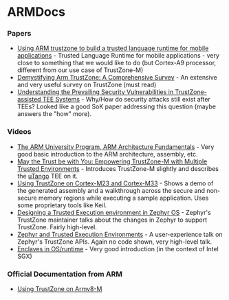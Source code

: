 # ARMDocs

### Papers
- [Using ARM trustzone to build a trusted language runtime for mobile applications](https://dl.acm.org/doi/pdf/10.1145/2541940.2541949) - Trusted Language Runtime for mobile applications - very close to something that we would like to do (but Cortex-A9 processor, different from our use case of TrustZone-M)
- [Demystifying Arm TrustZone: A Comprehensive Survey](https://dl.acm.org/doi/abs/10.1145/3291047) - An extensive and very useful survey on TrustZone (must read)
- [Understanding the Prevailing Security Vulnerabilities in TrustZone-assisted TEE Systems](https://ieeexplore.ieee.org/abstract/document/9152801) - Why/How do security attacks still exist after TEEs? Looked like a good SoK paper addressing this question (maybe answers the "how" more).

### Videos
- [The ARM University Program, ARM Architecture Fundamentals](https://www.youtube.com/watch?v=7LqPJGnBPMM) - Very good basic introduction to the ARM architecture, assembly, etc.
- [May the Trust be with You: Empowering TrustZone-M with Multiple Trusted Environments](https://www.youtube.com/watch?v=kuMh1MXqJBw) - Introduces TrustZone-M slightly and describes the [uTango](https://arxiv.org/pdf/2102.03625.pdf) TEE on it.
- [Using TrustZone on Cortex-M23 and Cortex-M33](https://www.youtube.com/watch?v=0LpCEwSfA0s) - Shows a demo of the generated assembly and a walkthrough across the secure and non-secure memory regions while executing a sample application. Uses some proprietary tools like Keil.
- [Designing a Trusted Execution environment in Zephyr OS](https://www.youtube.com/watch?v=HZiZz3Rr4sg) - Zephyr's TrustZone maintainer talks about the changes in Zephyr to support TrustZone. Fairly high-level.
- [Zephyr and Trusted Execution Environments](https://www.youtube.com/watch?v=mMnxdZP5_iw) - A user-experience talk on Zephyr's TrustZone APIs. Again no code shown, very high-level talk.
- [Enclaves in OS/runtime](https://www.youtube.com/watch?v=shTEOoySk1I) - Very good introduction (in the context of Intel SGX)

### Official Documentation from ARM
- [Using TrustZone on Armv8-M](https://www.keil.com/appnotes/files/apnt_291.pdf)
